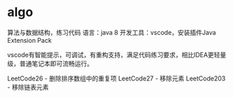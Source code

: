 # algo
算法与数据结构，练习代码
语言：java 8
开发工具：vscode，安装插件Java Extension Pack

vscode有智能提示，可调试，有重构支持，满足代码练习要求，相比IDEA更轻量级，普通笔记本即可流畅运行。


LeetCode26 - 删除排序数组中的重复项
LeetCode27 - 移除元素
LeetCode203 - 移除链表元素